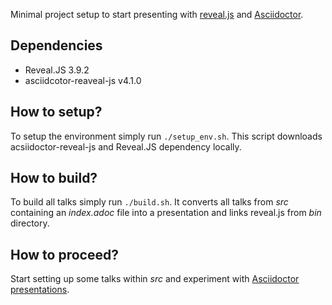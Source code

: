 Minimal project setup to start presenting with [reveal.js](https://github.com/hakimel/reveal.js) and [Asciidoctor](https://docs.asciidoctor.org/asciidoc/latest/).

## Dependencies
+ Reveal.JS 3.9.2
+ asciidcotor-reaveal-js v4.1.0

## How to setup?
To setup the environment simply run `./setup_env.sh`.
This script downloads acsiidoctor-reveal-js and Reveal.JS dependency locally.

## How to build?
To build all talks simply run `./build.sh`.
It converts all talks from _src_ containing an _index.adoc_ file into a presentation and links reveal.js from _bin_ directory.

## How to proceed?
Start setting up some talks within _src_ and experiment with [Asciidoctor presentations](https://docs.asciidoctor.org/reveal.js-converter/latest/converter/features/).
